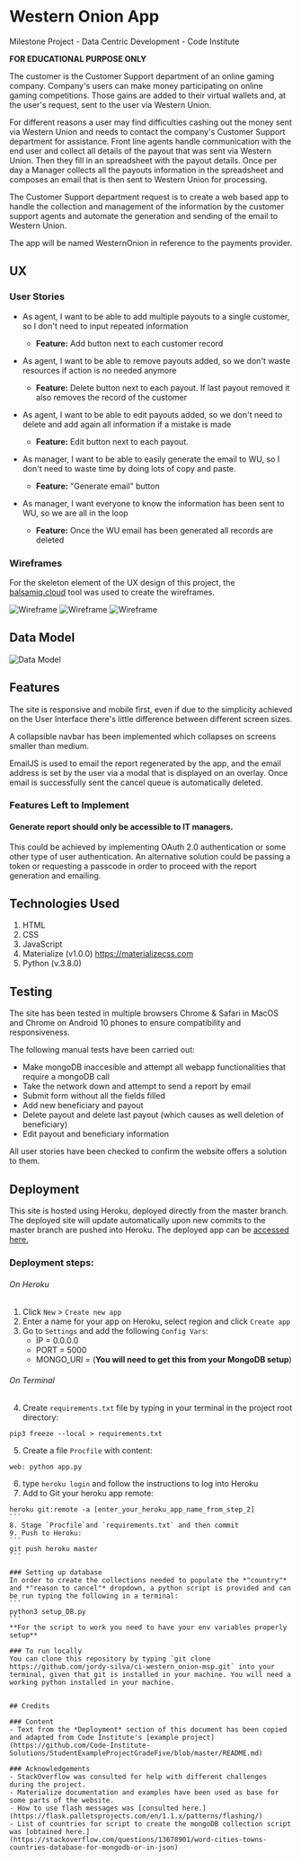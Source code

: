 # Western Onion App

Milestone Project - Data Centric Development - Code Institute

**FOR EDUCATIONAL PURPOSE ONLY**

The customer is the Customer Support department of an online gaming company. Company's users can make money participating on online gaming competitions. Those gains are added to their virtual wallets and, at the user's request, sent to the user via Western Union.

For different reasons a user may find difficulties cashing out the money sent via Western Union and needs to contact the company's Customer Support department for assistance. Front line agents handle communication with the end user and collect all details of the payout that was sent via Western Union. Then they fill in an spreadsheet with the payout details. Once per day a Manager collects all the payouts information in the spreadsheet and composes an email that is then sent to Western Union for processing.

The Customer Support department request is to create a web based app to handle the collection and management of the information by the customer support agents and automate the generation and sending of the email to Western Union.

The app will be named WesternOnion in reference to the payments provider.
 
## UX
### User Stories

- As agent, I want to be able to add multiple payouts to a single customer, so I don't need to input repeated information
    - **Feature:** Add button next to each customer record

- As agent, I want to be able to remove payouts added, so we don't waste resources if action is no needed anymore
    - **Feature:** Delete button next to each payout. If last payout removed it also removes the record of the customer

- As agent, I want to be able to edit payouts added, so we don't need to delete and add again all information if a mistake is made
    - **Feature:** Edit button next to each payout.

- As manager, I want to be able to easily generate the email to WU, so I don't need to waste time by doing lots of copy and paste.
    - **Feature:** "Generate email" button

- As manager, I want everyone to know the information has been sent to WU, so we are all in the loop
    - **Feature:** Once the WU email has been generated all records are deleted

### Wireframes

For the skeleton element of the UX design of this project, the [balsamiq.cloud](https://balsamiq.cloud) tool was used to create the wireframes.

![Wireframe](static/assets/images/Desktop_Home.png) ![Wireframe](static/assets/images/Desktop_New_Request.png) ![Wireframe](static/assets/images/mobile.png)

## Data Model
![Data Model](static/assets/images/ER_Diagram.png)

## Features

The site is responsive and mobile first, even if due to the simplicity achieved on the User Interface there's little difference between different screen sizes.

A collapsible navbar has been implemented which collapses on screens smaller than medium.

EmailJS is used to email the report regenerated by the app, and the email address is set by the user via a modal that is displayed on an overlay. Once email is successfully sent the cancel queue is automatically deleted.

### Features Left to Implement

#### Generate report should only be accessible to IT managers.
This could be achieved by implementing OAuth 2.0 authentication or some other type of user authentication. An alternative solution could be passing a token or requesting a passcode in order to proceed with the report generation and emailing.

## Technologies Used

1. HTML
2. CSS
3. JavaScript
3. Materialize (v1.0.0) https://materializecss.com
4. Python (v.3.8.0)

## Testing

The site has been tested in multiple browsers Chrome & Safari in MacOS and Chrome on Android 10 phones to ensure compatibility and responsiveness.

The following manual tests have been carried out:
- Make mongoDB inaccesible and attempt all webapp functionalities that require a mongoDB call
- Take the network down and attempt to send a report by email
- Submit form without all the fields filled
- Add new beneficiary and payout
- Delete payout and delete last payout (which causes as well deletion of beneficiary)
- Edit payout and beneficiary information

All user stories have been checked to confirm the website offers a solution to them.

## Deployment

This site is hosted using Heroku, deployed directly from the master branch. The deployed site will update automatically upon new commits to the master branch are pushed into Heroku. The deployed app can be [accessed here.](http://westernonion.herokuapp.com/show_all)

### Deployment steps:
###### On Heroku
1. Click `New` > `Create new app`
2. Enter a name for your app on Heroku, select region and click `Create app`
3. Go to `Settings` and add the following `Config Vars`:
    - ÌP = 0.0.0.0
    - PORT = 5000
    - MONGO_URI = (**You will need to get this from your MongoDB setup**)
###### On Terminal
4. Create `requirements.txt` file by typing in your terminal in the project root directory:
```
pip3 freeze --local > requirements.txt
````
5. Create a file `Procfile` with content:
```
web: python app.py
```
6. type `heroku login` and follow the instructions to log into Heroku
7. Add to Git your heroku app remote:
````
heroku git:remote -a [enter_your_heroku_app_name_from_step_2]
```
8. Stage `Procfile`and `requirements.txt` and then commit
9. Push to Heroku:
```
git push heroku master
```

### Setting up database
In order to create the collections needed to populate the *"country"* and *"reason to cancel"* dropdown, a python script is provided and can be run typing the following in a terminal:
```
python3 setup_DB.py
```
**For the script to work you need to have your env variables properly setup**

### To run locally
You can clone this repository by typing `git clone https://github.com/jordy-silva/ci-western_onion-msp.git` into your terminal, given that git is installed in your machine. You will need a working python installed in your machine.


## Credits

### Content
- Text from the *Deployment* section of this document has been copied and adapted from Code Institute's [example project](https://github.com/Code-Institute-Solutions/StudentExampleProjectGradeFive/blob/master/README.md)

### Acknowledgements
- StackOverflow was consulted for help with different challenges during the project.
- Materialize documentation and examples have been used as base for some parts of the website.
- How to use flash messages was [consulted here.](https://flask.palletsprojects.com/en/1.1.x/patterns/flashing/)
- List of countries for script to create the mongoDB collection script was [obtained here.](https://stackoverflow.com/questions/13678901/word-cities-towns-countries-database-for-mongodb-or-in-json)
